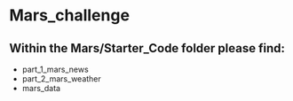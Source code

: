 # Mars_challenge
## Within the Mars/Starter_Code folder please find:
* part_1_mars_news
* part_2_mars_weather
* mars_data
